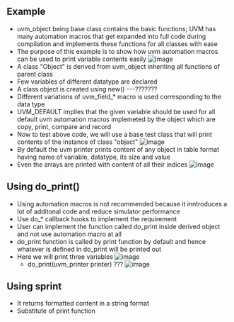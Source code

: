 ## Example
* uvm_object  being base class contains the basic functions; UVM has many automation macros that get expanded into full code during compilation and implements these functions for all classes with ease
* The purpose of this example is to show how uvm automation macros can be used to print variable contents easily
![image](https://github.com/Diya-Veerbhan/UVM/assets/64258231/fcc93041-a1b0-4f34-8291-fed16554a24c)
* A class "Object" is derived from uvm_object inheriting all functions of parent class
* Few variables of different datatype are declared
* A class object is created using new() ---???????
* Different variations of uvm_field_* macro is used corresponding to the data type
* UVM_DEFAULT implies that the given variable should be used for all default uvm automation macros implemeted by the object which are copy, print, compare and record
* Now to test above code, we will use a base test class that will print contents of the instance of class "object"
  ![image](https://github.com/Diya-Veerbhan/UVM/assets/64258231/44ac7412-5fb9-4871-aad2-16d0417d8eb6)
* By default the uvm printer prints content of any object in table format having name of variable, datatype, its size and value
* Even the arrays are printed with content of all their indices
  ![image](https://github.com/Diya-Veerbhan/UVM/assets/64258231/9e7e2ad4-6eac-4943-b032-13aa6963ab4c)
## Using do_print()
* Using automation macros is not recommended because it inntroduces a lot of additonal code and reduce simulator performance
* Use  do_* callback hooks to implement the requirement
* User can implement the function called do_print inside derived object and not use automation macro at all
* do_print function is called by print function by default and hence whatever is defined in do_print will be printed out
* Here we will print three variables
  ![image](https://github.com/Diya-Veerbhan/UVM/assets/64258231/9ff169eb-3785-43f5-a5c3-9c9f4a92f97d)
  - do_print(uvm_printer printer) ???
  ![image](https://github.com/Diya-Veerbhan/UVM/assets/64258231/474d59c2-965c-4820-a13d-595d60d1d92b)
## Using sprint
* It returns formatted content in a string format
* Substitute of print function
  

